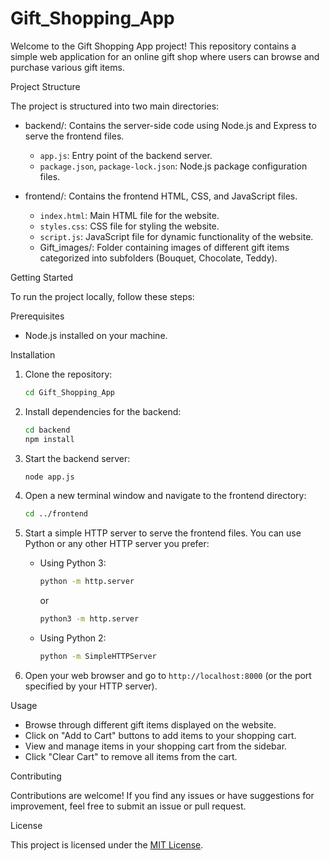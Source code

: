 # Gift_Shopping_App

Welcome to the Gift Shopping App project! This repository contains a simple web application for an online gift shop where users can browse and purchase various gift items.

 Project Structure

The project is structured into two main directories:

- backend/: Contains the server-side code using Node.js and Express to serve the frontend files.
  - `app.js`: Entry point of the backend server.
  - `package.json`, `package-lock.json`: Node.js package configuration files.

- frontend/: Contains the frontend HTML, CSS, and JavaScript files.
  - `index.html`: Main HTML file for the website.
  - `styles.css`: CSS file for styling the website.
  - `script.js`: JavaScript file for dynamic functionality of the website.
  - Gift_images/: Folder containing images of different gift items categorized into subfolders (Bouquet, Chocolate, Teddy).

 Getting Started

To run the project locally, follow these steps:

 Prerequisites

- Node.js installed on your machine.

 Installation

1. Clone the repository:

   ```bash
   cd Gift_Shopping_App
   ```

2. Install dependencies for the backend:

   ```bash
   cd backend
   npm install
   ```

3. Start the backend server:

   ```bash
   node app.js
   ```

4. Open a new terminal window and navigate to the frontend directory:

   ```bash
   cd ../frontend
   ```

5. Start a simple HTTP server to serve the frontend files. You can use Python or any other HTTP server you prefer:

   - Using Python 3:

     ```bash
     python -m http.server
     ```

     or

     ```bash
     python3 -m http.server
     ```

   - Using Python 2:

     ```bash
     python -m SimpleHTTPServer
     ```

6. Open your web browser and go to `http://localhost:8000` (or the port specified by your HTTP server).

 Usage

- Browse through different gift items displayed on the website.
- Click on "Add to Cart" buttons to add items to your shopping cart.
- View and manage items in your shopping cart from the sidebar.
- Click "Clear Cart" to remove all items from the cart.

 Contributing

Contributions are welcome! If you find any issues or have suggestions for improvement, feel free to submit an issue or pull request.

 License

This project is licensed under the [MIT License](LICENSE).
